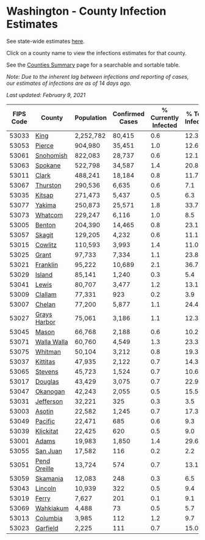# Washington - County Infection Estimates

See state-wide estimates [here](/infections/us-wa).

Click on a county name to view the infections estimates for that county.

See the [Counties Summary](/infections/summary-counties) page for a searchable and sortable table.

*Note: Due to the inherent lag between infections and reporting of cases, our estimates of infections are as of 14 days ago.*

*Last updated: February 9, 2021*

|   FIPS Code |                       County |   Population |   Confirmed Cases |   % Currently Infected |   % Total Infected |
|-------------|------------------------------|--------------|-------------------|------------------------|--------------------|
|       53033 |                 [King](king) |    2,252,782 |            80,415 |                    0.6 |               12.3 |
|       53053 |             [Pierce](pierce) |      904,980 |            35,451 |                    1.0 |               12.6 |
|       53061 |       [Snohomish](snohomish) |      822,083 |            28,737 |                    0.6 |               12.1 |
|       53063 |           [Spokane](spokane) |      522,798 |            34,587 |                    1.4 |               20.8 |
|       53011 |               [Clark](clark) |      488,241 |            18,184 |                    0.8 |               11.7 |
|       53067 |         [Thurston](thurston) |      290,536 |             6,635 |                    0.6 |                7.1 |
|       53035 |             [Kitsap](kitsap) |      271,473 |             5,437 |                    0.5 |                6.3 |
|       53077 |             [Yakima](yakima) |      250,873 |            25,571 |                    1.8 |               33.7 |
|       53073 |           [Whatcom](whatcom) |      229,247 |             6,116 |                    1.0 |                8.5 |
|       53005 |             [Benton](benton) |      204,390 |            14,465 |                    0.8 |               23.1 |
|       53057 |             [Skagit](skagit) |      129,205 |             4,232 |                    0.6 |               11.1 |
|       53015 |           [Cowlitz](cowlitz) |      110,593 |             3,993 |                    1.4 |               11.0 |
|       53025 |               [Grant](grant) |       97,733 |             7,334 |                    1.1 |               23.8 |
|       53021 |         [Franklin](franklin) |       95,222 |            10,689 |                    2.1 |               36.7 |
|       53029 |             [Island](island) |       85,141 |             1,240 |                    0.3 |                5.4 |
|       53041 |               [Lewis](lewis) |       80,707 |             3,477 |                    1.2 |               13.1 |
|       53009 |           [Clallam](clallam) |       77,331 |               923 |                    0.2 |                3.9 |
|       53007 |             [Chelan](chelan) |       77,200 |             5,877 |                    1.1 |               24.4 |
|       53027 | [Grays Harbor](grays-harbor) |       75,061 |             3,186 |                    1.1 |               12.3 |
|       53045 |               [Mason](mason) |       66,768 |             2,188 |                    0.6 |               10.2 |
|       53071 |   [Walla Walla](walla-walla) |       60,760 |             4,549 |                    1.3 |               23.3 |
|       53075 |           [Whitman](whitman) |       50,104 |             3,212 |                    0.8 |               19.3 |
|       53037 |         [Kittitas](kittitas) |       47,935 |             2,122 |                    0.7 |               14.3 |
|       53065 |           [Stevens](stevens) |       45,723 |             1,524 |                    0.7 |               10.6 |
|       53017 |           [Douglas](douglas) |       43,429 |             3,075 |                    0.7 |               22.9 |
|       53047 |         [Okanogan](okanogan) |       42,243 |             2,055 |                    0.5 |               15.5 |
|       53031 |       [Jefferson](jefferson) |       32,221 |               325 |                    0.3 |                3.5 |
|       53003 |             [Asotin](asotin) |       22,582 |             1,245 |                    0.7 |               17.3 |
|       53049 |           [Pacific](pacific) |       22,471 |               685 |                    0.6 |                9.3 |
|       53039 |       [Klickitat](klickitat) |       22,425 |               620 |                    0.5 |                9.0 |
|       53001 |               [Adams](adams) |       19,983 |             1,850 |                    1.4 |               29.6 |
|       53055 |         [San Juan](san-juan) |       17,582 |               116 |                    0.2 |                2.2 |
|       53051 | [Pend Oreille](pend-oreille) |       13,724 |               574 |                    0.7 |               13.1 |
|       53059 |         [Skamania](skamania) |       12,083 |               248 |                    0.3 |                6.5 |
|       53043 |           [Lincoln](lincoln) |       10,939 |               322 |                    0.5 |                9.4 |
|       53019 |               [Ferry](ferry) |        7,627 |               201 |                    0.1 |                9.1 |
|       53069 |       [Wahkiakum](wahkiakum) |        4,488 |                73 |                    0.5 |                5.7 |
|       53013 |         [Columbia](columbia) |        3,985 |               112 |                    1.2 |                9.7 |
|       53023 |         [Garfield](garfield) |        2,225 |               111 |                    0.7 |               15.0 |
